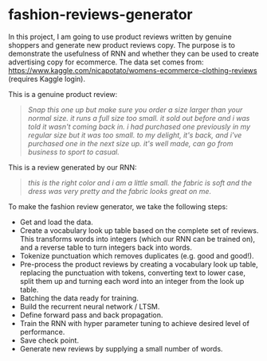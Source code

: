 # fashion-reviews-generator
In this project, I am going to use product reviews written by genuine shoppers and generate new product reviews copy. The purpose is to demonstrate the usefulness of RNN and whether they can be used to create advertising copy for ecommerce. The data set comes from:
https://www.kaggle.com/nicapotato/womens-ecommerce-clothing-reviews (requires Kaggle login).

This is a genuine product review: 

>_Snap this one up but make sure you order a size larger than your normal size. it runs a full size too small. it sold out before and i was told it wasn't coming back in. i had purchased one previously in my regular size but it was too small. to my delight, it's back, and i've purchased one in the next size up. it's well made, can go from business to sport to casual._

This is a review generated by our RNN: 

>_this is the right color and i am a little small. the fabric is soft and the dress was very pretty and the fabric looks great on me._

To make the fashion review generator, we take the following steps:
- Get and load the data.
- Create a vocabulary look up table based on the complete set of reviews. This transforms words into integers (which our RNN can be trained on), and a reverse table to turn integers back into words.
- Tokenize punctuation which removes duplicates (e.g. good and good!).  
- Pre-process the product reviews by creating a vocabulary look up table, replacing the punctuation with tokens, converting text to lower case, split them up and turning each word into an integer from the look up table.
- Batching the data ready for training.
- Build the recurrent neural network / LTSM.
- Define forward pass and back propagation.
- Train the RNN with hyper parameter tuning to achieve desired level of performance.
- Save check point.
- Generate new reviews by supplying a small number of words. 
